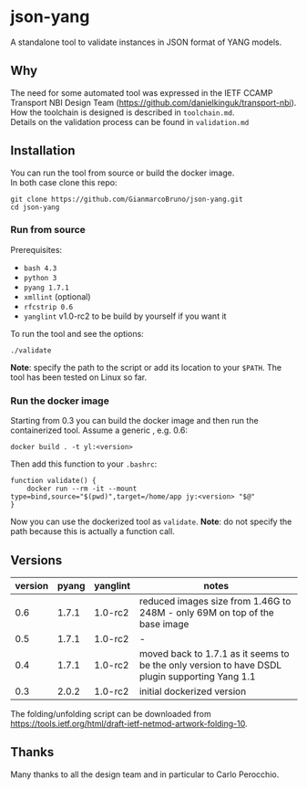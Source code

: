 # json-yang

A standalone tool to validate instances in JSON format of YANG models.

## Why

The need for some automated tool was expressed in the IETF CCAMP Transport
NBI Design Team (https://github.com/danielkinguk/transport-nbi).
How the toolchain is designed is described in `toolchain.md`.  
Details on the validation process can be found in `validation.md`

## Installation

You can run the tool from source or build the docker image.  
In both case clone this repo:
```
git clone https://github.com/GianmarcoBruno/json-yang.git
cd json-yang
```

### Run from source

Prerequisites:
- `bash 4.3`
- `python 3`
- `pyang 1.7.1`
- `xmllint` (optional)
- `rfcstrip 0.6`
- `yanglint` v1.0-rc2 to be build by yourself if you want it

To run the tool and see the options:
```
./validate
```

**Note**: specify the path to the script or add its location to your ```$PATH```.
The tool has been tested on Linux so far.

### Run the docker image

Starting from 0.3 you can build the docker image and then run
the containerized tool. Assume a generic <version>, e.g. 0.6:

```
docker build . -t yl:<version>
```

Then add this function to your ```.bashrc```:

```
function validate() {
    docker run --rm -it --mount type=bind,source="$(pwd)",target=/home/app jy:<version> "$@"
}
```

Now you can use the dockerized tool as ```validate```.
**Note**: do not specify the path because this is actually a function call.


## Versions

| version | pyang   | yanglint | notes |
| ------- | ------- | -------- | ------|
| 0.6 | 1.7.1 | 1.0-rc2 | reduced images size from 1.46G to 248M -  only 69M on top of the base image |
| 0.5 | 1.7.1 | 1.0-rc2 |  -           |
| 0.4 | 1.7.1 | 1.0-rc2 | moved back to 1.7.1 as it seems to be the only version to have DSDL plugin supporting Yang 1.1 |
| 0.3 | 2.0.2 | 1.0-rc2 | initial dockerized version |

The folding/unfolding script can be downloaded from https://tools.ietf.org/html/draft-ietf-netmod-artwork-folding-10.

## Thanks

Many thanks to all the design team and in particular to Carlo Perocchio.
